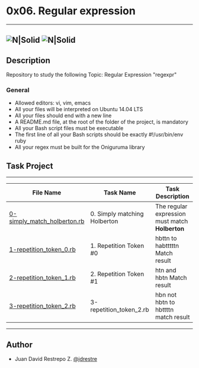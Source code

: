 # 0x06. Regular expression
---
![N|Solid](https://www.holbertonschool.com/holberton-logo.png) ![N|Solid](https://intranet.hbtn.io/assets/holberton-logo-coral-27055cb2f875eb10bf3b3942e52a24581bc0667695bdc856d4f08b469b678000.png)
---

## Description
Repository to study the following Topic: Regular Expression "regexpr"

### General

- Allowed editors: vi, vim, emacs
- All your files will be interpreted on Ubuntu 14.04 LTS
- All your files should end with a new line
- A README.md file, at the root of the folder of the project, is mandatory
- All your Bash script files must be executable
- The first line of all your Bash scripts should be exactly #!/usr/bin/env ruby
- All your regex must be built for the Oniguruma library

## Task Project
---
File Name|Task Name|Task Description
---|---|---
[0-simply_match_holberton.rb](https://github.com/jdrestre/holberton-system_engineering-devops/tree/master/0x06-regular_expressions/0-simply_match_holberton.rb)|0. Simply matching Holberton|The regular expression must match **Holberton**
[1-repetition_token_0.rb](https://github.com/jdrestre/holberton-system_engineering-devops/tree/master/0x06-regular_expressions/1-repetition_token_0.rb)|1. Repetition Token #0|hbttn to habtttttn Match result
[2-repetition_token_1.rb](https://github.com/jdrestre/holberton-system_engineering-devops/tree/master/0x06-regular_expressions/2-repetition_token_1.rb)|2. Repetition Token #1|htn and hbtn Match result
[3-repetition_token_2.rb](https://github.com/jdrestre/holberton-system_engineering-devops/tree/master/0x06-regular_expressions/3-repetition_token_2.rb)|3-repetition_token_2.rb|hbn not hbtn to hbttttn match result


---
## Author

- Juan David Restrepo Z. [@jdrestre](https://twitter.com/jdrestre)
